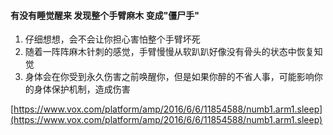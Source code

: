 #### 有没有睡觉醒来 发现整个手臂麻木 变成"僵尸手"
1. 仔细想想，会不会让你担心害怕整个手臂坏死
1. 随着一阵阵麻木针刺的感觉，手臂慢慢从软趴趴好像没有骨头的状态中恢复知觉
1. 身体会在你受到永久伤害之前唤醒你，但是如果你醉的不省人事，可能影响你的身体保护机制，造成伤害

[https://www.vox.com/platform/amp/2016/6/6/11854588/numb1.arm1.sleep](https://www.vox.com/platform/amp/2016/6/6/11854588/numb1.arm1.sleep)